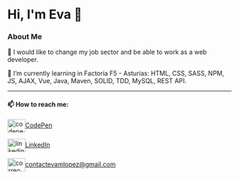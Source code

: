 # Hi, I'm Eva 👋

### About Me
🔭 I would like to change my job sector and be able to work as a web developer.

🌱 I’m currently learning in Factoria F5 - Asturias: HTML, CSS, SASS, NPM, JS, AJAX, Vue, Java, Maven, SOLID, TDD, MySQL, REST API.

***
#### 📫 How to reach me:


<p align="left">
<a href="https://codepen.io/" target="blank"><img align="center" src="https://cdn.jsdelivr.net/npm/simple-icons@3.0.1/icons/codepen.svg" alt="codepen eva lópez" height="30" width="40" />CodePen</a>

<a href="https://www.linkedin.com/feed/" target="blank"><img align="center" src="https://cdn.jsdelivr.net/npm/simple-icons@3.0.1/icons/linkedin.svg" alt="linkedin eva lópez" height="30" width="40" />LinkedIn</a>

<a href="mailto:contactevamlopez@gmail.com" target="blank"><img align="center" src="https://cdn.jsdelivr.net/npm/simple-icons@3.0.1/icons/gmail.svg" alt="correo eva lópez" height="30" width="40" />contactevamlopez@gmail.com</a>
